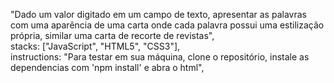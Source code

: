 "Dado um valor digitado em um campo de texto, apresentar as palavras com uma aparência de uma carta onde cada palavra possui uma estilização própria, similar uma carta de recorte de revistas", \
stacks: ["JavaScript", "HTML5", "CSS3"], \
instructions: "Para testar em sua máquina, clone o repositório, instale as dependencias com 'npm install' e abra o html",
